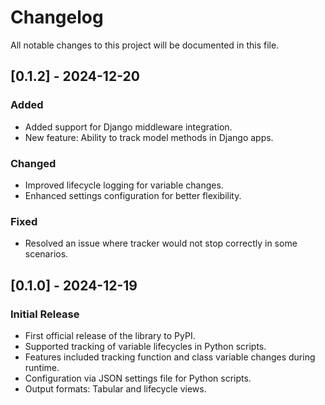 # Changelog

All notable changes to this project will be documented in this file.

## [0.1.2] - 2024-12-20
### Added
- Added support for Django middleware integration.
- New feature: Ability to track model methods in Django apps.

### Changed
- Improved lifecycle logging for variable changes.
- Enhanced settings configuration for better flexibility.

### Fixed
- Resolved an issue where tracker would not stop correctly in some scenarios.

## [0.1.0] - 2024-12-19
### Initial Release
- First official release of the library to PyPI.
- Supported tracking of variable lifecycles in Python scripts.
- Features included tracking function and class variable changes during runtime.
- Configuration via JSON settings file for Python scripts.
- Output formats: Tabular and lifecycle views.